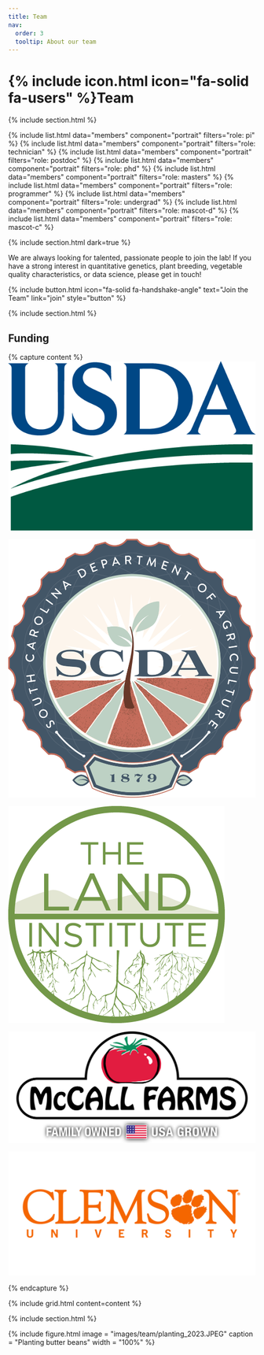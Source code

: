 ```yaml
---
title: Team
nav:
  order: 3
  tooltip: About our team
---
```


# {% include icon.html icon="fa-solid fa-users" %}Team

{% include section.html %}

{% include list.html data="members" component="portrait" filters="role: pi" %}
{% include list.html data="members" component="portrait" filters="role: technician" %}
{% include list.html data="members" component="portrait" filters="role: postdoc" %}
{% include list.html data="members" component="portrait" filters="role: phd" %}
{% include list.html data="members" component="portrait" filters="role: masters" %}
{% include list.html data="members" component="portrait" filters="role: programmer" %}
{% include list.html data="members" component="portrait" filters="role: undergrad" %}
{% include list.html data="members" component="portrait" filters="role: mascot-d" %}
{% include list.html data="members" component="portrait" filters="role: mascot-c" %}

{% include section.html dark=true %}

We are always looking for talented, passionate people to join the lab!
If you have a strong interest in quantitative genetics, plant breeding, vegetable quality characteristics, or data science, please get in touch!

{%
  include button.html
  icon="fa-solid fa-handshake-angle"
  text="Join the Team"
  link="join"
  style="button"
%}

{% include section.html %}

## Funding

{% capture content %}
[![USDA NIFA](/images/team/funding/usda.png)](https://www.nifa.usda.gov)

[![South Carolina Department of Agriculture](/images/team/funding/SCDA.png)](https://agriculture.sc.gov)

[![The Land Institute](/images/team/funding/TLI.png)](https://landinstitute.org)

[![McCall Farms](/images/team/funding/mccall-farms.png)](https://www.mccallfarms.com)

[![Clemson University](/images/team/funding/clemson.jpg)](https://www.clemson.edu/)

{% endcapture %}

{% include grid.html content=content %}


{% include section.html %}

{% 
  include figure.html
  image = "images/team/planting_2023.JPEG"
  caption = "Planting butter beans"
  width = "100%"
%}